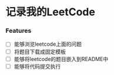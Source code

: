 # 记录我的LeetCode

### Features

- [ ] 能够浏览leetcode上面的问题
- [ ] 将题目下载成固定模板
- [ ] 能够将leetcode的题目嵌入到README中
- [ ] 能够将代码提交执行
